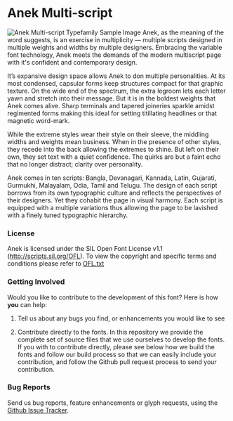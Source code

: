 # Anek Multi-script
![Anek Multi-script Typefamily Sample Image](promotion/Anek_Header.gif)
Anek, as the meaning of the word suggests, is an exercise in multiplicity — multiple scripts designed in multiple weights and widths by multiple designers. Embracing the variable font technology, Anek meets the demands of the modern multiscript page with it's confident and contemporary design.

It’s expansive design space allows Anek to don multiple personalities. At its most condensed, capsular forms keep structures compact for that graphic texture. On the wide end of the spectrum, the extra legroom lets each letter yawn and stretch into their message. But it is in the boldest weights that Anek comes alive. Sharp terminals and tapered joineries sparkle amidst regimented forms making this ideal for setting titillating headlines or that magnetic word-mark.

While the extreme styles wear their style on their sleeve, the middling widths and weights mean business. When in the presence of other styles, they recede into the back allowing the extremes to shine. But left on their own, they set text with a quiet confidence. The quirks are but a faint echo that no longer distract; clarity over personality.

Anek comes in ten scripts: Bangla, Devanagari, Kannada, Latin, Gujarati, Gurmukhi, Malayalam, Odia, Tamil and Telugu. The design of each script borrows from its own typographic culture and reflects the perspectives of their designers. Yet they cohabit the page in visual harmony. Each script is equipped with a multiple variations thus allowing the page to be lavished with a finely tuned typographic hierarchy.

### License

Anek is licensed under the SIL Open Font License v1.1 (<http://scripts.sil.org/OFL>). To view the copyright and specific terms and conditions please refer to [OFL.txt](https://github.com/EkType/Anek/blob/master/OFL.txt)

### Getting Involved

Would you like to contribute to the development of this font? Here is how **you** can help:

1. Tell us about any bugs you find, or enhancements you would like to see

2. Contribute directly to the fonts. In this repository we provide the complete set of source files that we use ourselves to develop the fonts. If you with to contribute directly, please see below how we build the fonts and follow our build process so that we can easily include your contribution, and follow the Github pull request process to send your contribution. 

### Bug Reports

Send us bug reports, feature enhancements or glyph requests, using the [Github Issue Tracker](https://github.com/EkType/Anek/issues/).